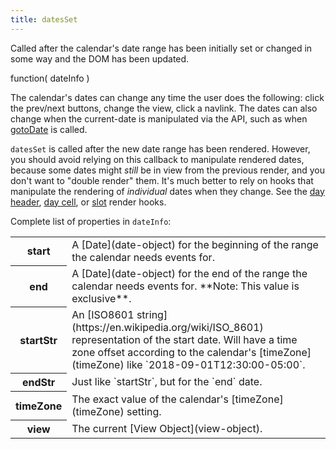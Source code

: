```yaml
---
title: datesSet
---
```


Called after the calendar's date range has been initially set or changed in some way and the DOM has been updated.

<div class='spec' markdown='1'>
function( dateInfo )
</div>

The calendar's dates can change any time the user does the following: click the prev/next buttons, change the view, click a navlink. The dates can also change when the current-date is manipulated via the API, such as when [gotoDate](Calendar-gotoDate) is called.

`datesSet` is called after the new date range has been rendered. However, you should avoid relying on this callback to manipulate rendered dates, because some dates might *still* be in view from the previous render, and you don't want to "double render" them. It's much better to rely on hooks that manipulate the rendering of *individual* dates when they change. See the [day header](day-header-render-hooks), [day cell](day-cell-render-hooks), or [slot](slot-render-hooks) render hooks.

Complete list of properties in `dateInfo`:

<table>

<tr>
<th>start</th>
<td markdown='1'>
A [Date](date-object) for the beginning of the range the calendar needs events for.
</td>
</tr>

<tr>
<th>end</th>
<td markdown='1'>
A [Date](date-object) for the end of the range the calendar needs events for. **Note: This value is exclusive**.
</td>
</tr>

<tr>
<th>startStr</th>
<td markdown='1'>
An [ISO8601 string](https://en.wikipedia.org/wiki/ISO_8601) representation of the start date. Will have a time zone offset according to the calendar's [timeZone](timeZone) like `2018-09-01T12:30:00-05:00`.
</td>
</tr>

<tr>
<th>endStr</th>
<td markdown='1'>
Just like `startStr`, but for the `end` date.
</td>
</tr>

<tr>
<th>timeZone</th>
<td markdown='1'>
The exact value of the calendar's [timeZone](timeZone) setting.
</td>
</tr>

<tr>
<th>view</th>
<td markdown='1'>
The current [View Object](view-object).
</td>
</tr>

</table>
